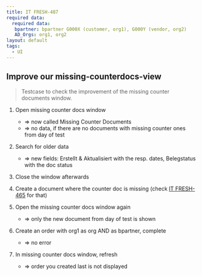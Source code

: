 ```yaml
---
title: IT FRESH-487
required data:
  required data:
   bpartner: bpartner G000X (customer, org1), G000Y (vendor, org2)
   AD_Orgs: org1, org2
layout: default
tags:
  - UI
---
```

## Improve our missing-counterdocs-view

> Testcase to check the improvement of the 
> missing counter documents window.


1. Open missing counter docs window
	* => now called Missing Counter Documents
	* => no data, if there are no documents with missing counter ones from day of test
	
1. Search for older data
	* => new fields: Erstellt & Aktualisiert with the resp. dates, Belegstatus with the doc status
	
1. Close the window afterwards
	
1. Create a document where the counter doc is missing (check [IT FRESH-465](Testcase_FRESH-465) for that)

1. Open the missing counter docs window again
	* => only the new document from day of test is shown
	
1. Create an order with org1 as org AND as bpartner, complete
	* => no error
	
1. In missing counter docs window, refresh
	* => order you created last is not displayed